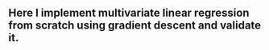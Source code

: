 ## Here I implement multivariate linear regression from scratch using gradient descent and validate it.
